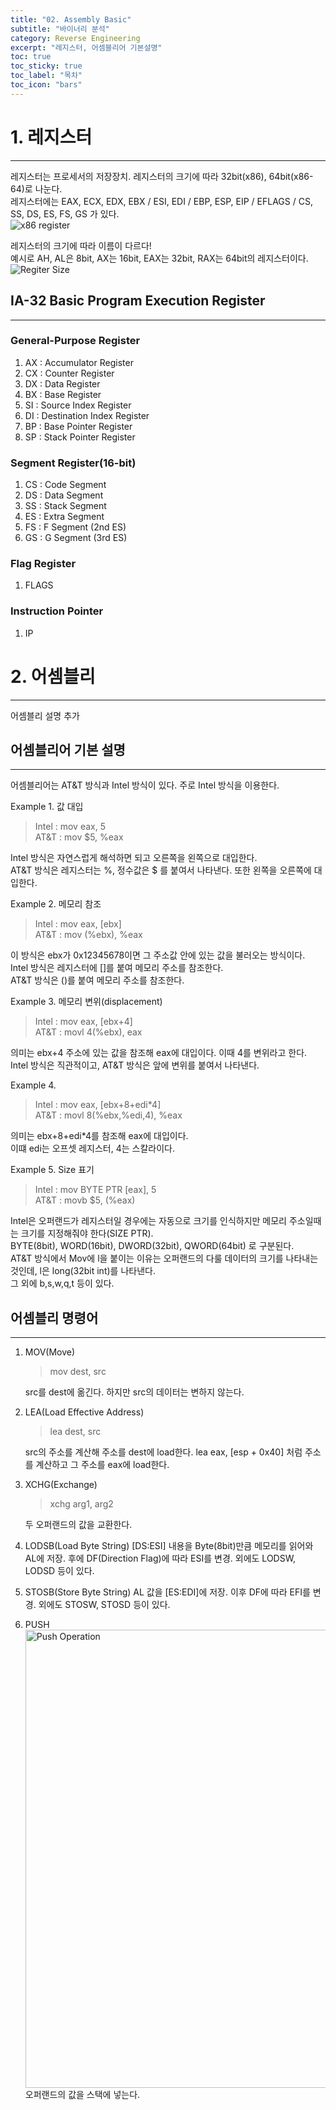 ```yaml
---
title: "02. Assembly Basic"
subtitle: "바이너리 분석"
category: Reverse Engineering
excerpt: "레지스터, 어셈블리어 기본설명"
toc: true
toc_sticky: true
toc_label: "목차"
toc_icon: "bars"
---
```


# 1. 레지스터
---
레지스터는 프로세서의 저장장치. 레지스터의 크기에 따라 32bit(x86), 64bit(x86-64)로 나눈다.   
레지스터에는 EAX, ECX, EDX, EBX / ESI, EDI / EBP, ESP, EIP / EFLAGS / CS, SS, DS, ES, FS, GS 가 있다.  
![x86 register](https://user-images.githubusercontent.com/45323902/152172176-4395a8e8-8030-416e-bf19-1388188bcc05.png)

레지스터의 크기에 따라 이름이 다르다!   
예시로 AH, AL은 8bit, AX는 16bit, EAX는 32bit, RAX는 64bit의 레지스터이다.
![Regiter Size](https://user-images.githubusercontent.com/45323902/152172148-c8bad396-7180-4a5f-8f6d-7aa1c6b87612.png)

## IA-32 Basic Program Execution Register
---
### General-Purpose Register
1. AX : Accumulator Register
2. CX : Counter Register
3. DX : Data Register
4. BX : Base Register
5. SI : Source Index Register
6. DI : Destination Index Register
7. BP : Base Pointer Register
8. SP : Stack Pointer Register

### Segment Register(16-bit)
1. CS : Code Segment
2. DS : Data Segment
3. SS : Stack Segment
4. ES : Extra Segment
5. FS : F Segment (2nd ES)
6. GS : G Segment (3rd ES)

### Flag Register
1. FLAGS

### Instruction Pointer
1. IP

# 2. 어셈블리
---
어셈블리 설명 추가

## 어셈블리어 기본 설명
---
어셈블리어는 AT&T 방식과 Intel 방식이 있다. 주로 Intel 방식을 이용한다.

Example 1. 값 대입   
>Intel : mov eax, 5   
>AT&T : mov $5, %eax

Intel 방식은 자연스럽게 해석하면 되고 오른쪽을 왼쪽으로 대입한다.  
AT&T 방식은 레지스터는 %, 정수값은 $ 를 붙여서 나타낸다. 또한 왼쪽을 오른쪽에 대입한다. 

Example 2. 메모리 참조  
>Intel : mov eax, [ebx]  
>AT&T : mov (%ebx), %eax

이 방식은 ebx가 0x12345678이면 그 주소값 안에 있는 값을 불러오는 방식이다.  
Intel 방식은 레지스터에 []를 붙여 메모리 주소를 참조한다.   
AT&T 방식은 ()를 붙여 메모리 주소를 참조한다. 

Example 3. 메모리 변위(displacement)  
>Intel : mov eax, [ebx+4]   
>AT&T : movl 4(%ebx), eax

의미는 ebx+4 주소에 있는 값을 참조해 eax에 대입이다. 이때 4를 변위라고 한다.  
Intel 방식은 직관적이고, AT&T 방식은 앞에 변위를 붙여서 나타낸다.

Example 4.   
>Intel : mov eax, [ebx+8+edi*4]   
>AT&T : movl 8(%ebx,%edi,4), %eax
 
의미는 ebx+8+edi*4를 참조해 eax에 대입이다.  
이떄 edi는 오프셋 레지스터, 4는 스칼라이다. 

Example 5. Size 표기  
>Intel : mov BYTE PTR [eax], 5   
>AT&T : movb $5, (%eax)  

Intel은 오퍼랜드가 레지스터일 경우에는 자동으로 크기를 인식하지만 메모리 주소일때는 크기를 지정해줘야 한다(SIZE PTR).  
BYTE(8bit), WORD(16bit), DWORD(32bit), QWORD(64bit) 로 구분된다.  
AT&T 방식에서 Mov에 l을 붙이는 이유는 오퍼랜드의 다룰 데이터의 크기를 나타내는 것인데, l은 long(32bit int)를 나타낸다.  
그 외에 b,s,w,q,t 등이 있다.

## 어셈블리 명령어
---
1. MOV(Move)
    >mov dest, src
    
    src를 dest에 옮긴다. 하지만 src의 데이터는 변하지 않는다.
2. LEA(Load Effective Address)  
    >lea dest, src
    
    src의 주소를 계산해 주소를 dest에 load한다. 
    lea eax, [esp + 0x40] 처럼 주소를 계산하고 그 주소를 eax에 load한다. 
3. XCHG(Exchange)  
    >xchg arg1, arg2
    
    두 오퍼랜드의 값을 교환한다.
4. LODSB(Load Byte String)
    [DS:ESI] 내용을 Byte(8bit)만큼 메모리를 읽어와 AL에 저장. 후에 DF(Direction Flag)에 따라 ESI를 변경.
       외에도 LODSW, LODSD 등이 있다. 
5. STOSB(Store Byte String)
   AL 값을 [ES:EDI]에 저장. 이후 DF에 따라 EFI를 변경. 외에도 STOSW, STOSD 등이 있다.
6. PUSH   
   <img width="733" alt="Push Operation" src="https://user-images.githubusercontent.com/45323902/152172318-51dcc031-08fd-4ee1-864d-179fd8f0cfe0.png">   
	오퍼랜드의 값을 스택에 넣는다.
